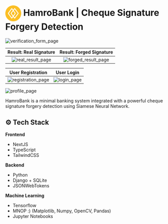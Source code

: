 <h1><img align="center" src='frontend/public/hamrobanklogo.png' height='50' alt='logo' />   HamroBank | Cheque Signature Forgery Detection</h1>

![verification_form_page](https://github.com/SamipPoudel58/HamroBank/assets/59493809/d07e7ff1-5237-45f6-8360-90c38135ea12)

Result: Real Signature             |  Result: Forged Signature
:-------------------------:|:-------------------------:
![real_result_page](https://github.com/SamipPoudel58/HamroBank/assets/59493809/1619dfdc-4ae7-48fd-85a7-814657d59839) | ![forged_result_page](https://github.com/SamipPoudel58/HamroBank/assets/59493809/e3e6abf3-4aa3-40ee-8c8a-65cef9eb00f1)

User Registration             |  User Login
:-------------------------:|:-------------------------:
![registration_page](https://github.com/SamipPoudel58/HamroBank/assets/59493809/5764d5a1-229a-4933-8a29-96b538c6a1df) | ![login_page](https://github.com/SamipPoudel58/HamroBank/assets/59493809/85a86c8d-1558-43dc-bb31-33decba3642e)

![profile_page](https://github.com/SamipPoudel58/HamroBank/assets/59493809/d0184e7d-8501-49a0-85c0-2e43ca903c6b)









HamroBank is a minimal banking system integrated with a powerful cheque signature forgery detection using Siamese Neural Network.

## ⚙️ Tech Stack

**Frontend**

- NextJS
- TypeScript
- TailwindCSS

**Backend**

- Python
- Django + SQLite
- JSONWebTokens

**Machine Learning**

- Tensorflow
- MNOP :) (Matplotlib, Numpy, OpenCV, Pandas)
- Jupyter Notebooks
